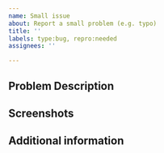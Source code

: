 ```yaml
---
name: Small issue
about: Report a small problem (e.g. typo)
title: ''
labels: type:bug, repro:needed
assignees: ''

---
```


## Problem Description
<!-- Include a clear description of the issue as well as how to reproduce it. -->

## Screenshots
<!-- If applicable, add screenshots to help show the problem. -->

## Additional information
<!--
Add any other context about the problem here.

Move all applicable items out of the comment:
- Operating system (Linux/macOS/Windows):
- Crate version (see `Cargo.toml`):
- Rust version (see `rustc --version`):
- I have tested this issue on the latest development release.
- I would be willing to implement a fix for this issue.
-->
